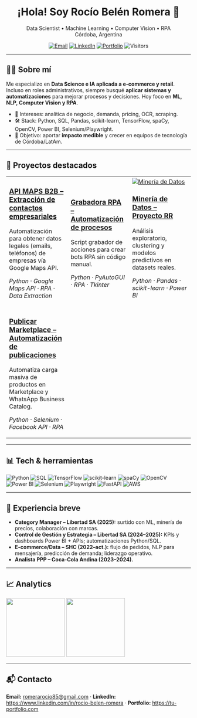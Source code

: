 <!-- PORTADA -->
<h1 align="center">¡Hola! Soy Rocío Belén Romera 👋</h1>
<p align="center">
Data Scientist • Machine Learning • Computer Vision • RPA<br/>
Córdoba, Argentina
</p>

<p align="center">
  <a href="mailto:romerarocio85@gmail.com"><img alt="Email" src="https://img.shields.io/badge/Email-Contactar-informational?logo=gmail"></a>
  <a href="https://www.linkedin.com/in/rocio-belen-romera"><img alt="LinkedIn" src="https://img.shields.io/badge/LinkedIn-Perfil-blue?logo=linkedin"></a>
  <a href="https://tu-portfolio.com"><img alt="Portfolio" src="https://img.shields.io/badge/Portfolio-Live-brightgreen"></a>
  <img alt="Visitors" src="https://komarev.com/ghpvc/?username=rocio-romera&label=Visitas&style=flat">
</p>

---

## 👩‍💻 Sobre mí
Me especializo en **Data Science e IA aplicada a e-commerce y retail**. Incluso en roles administrativos, siempre busqué **aplicar sistemas y automatizaciones** para mejorar procesos y decisiones. Hoy foco en **ML, NLP, Computer Vision y RPA**.

- 🔎 Intereses: analítica de negocio, demanda, pricing, OCR, scraping.
- 🛠️ Stack: Python, SQL, Pandas, scikit-learn, TensorFlow, spaCy, OpenCV, Power BI, Selenium/Playwright.
- 🎯 Objetivo: aportar **impacto medible** y crecer en equipos de tecnología de Córdoba/LatAm.

---

## 🚀 Proyectos destacados
<table>


  <tr>
    <td width="33%">
      <a href="https://github.com/rocioromera911/API_MAPS_B2B">
        <h3>API MAPS B2B – Extracción de contactos empresariales</h3>
      </a>
      <p>Automatización para obtener datos legales (emails, teléfonos) de empresas vía Google Maps API.</p>
      <p><i>Python · Google Maps API · RPA · Data Extraction</i></p>
    </td>
    <td width="33%">
      <a href="https://github.com/rocioromera911/grabadora-rpa">
        <h3>Grabadora RPA – Automatización de procesos</h3>
      </a>
      <p>Script grabador de acciones para crear bots RPA sin código manual.</p>
      <p><i>Python · PyAutoGUI · RPA · Tkinter</i></p>
    </td>
    <td width="33%">
      <a href="https://github.com/rocioromera911/Mineria_Datos_Proyecto_RR">
        <img src="assets/mineria-banner.png" alt="Minería de Datos" />
        <h3>Minería de Datos – Proyecto RR</h3>
      </a>
      <p>Análisis exploratorio, clustering y modelos predictivos en datasets reales.</p>
      <p><i>Python · Pandas · scikit-learn · Power BI</i></p>
    </td>
  </tr>

  <tr>
    <td width="33%">
      <a href="https://github.com/rocioromera911/Publicar_Marketplace">
        <h3>Publicar Marketplace – Automatización de publicaciones</h3>
      </a>
      <p>Automatiza carga masiva de productos en Marketplace y WhatsApp Business Catalog.</p>
      <p><i>Python · Selenium · Facebook API · RPA</i></p>
    </td>
  </tr>
</table>

---

## 📊 Tech & herramientas
![Python](https://img.shields.io/badge/Python-3.x-informational?logo=python)
![SQL](https://img.shields.io/badge/SQL-PostgreSQL-informational?logo=postgresql)
![TensorFlow](https://img.shields.io/badge/TensorFlow-ML-orange?logo=tensorflow)
![scikit-learn](https://img.shields.io/badge/scikit--learn-ML-yellow)
![spaCy](https://img.shields.io/badge/spaCy-NLP-blue)
![OpenCV](https://img.shields.io/badge/OpenCV-CV-success)
![Power BI](https://img.shields.io/badge/PowerBI-Analytics-critical?logo=powerbi)
![Selenium](https://img.shields.io/badge/Selenium-RPA-lightgrey?logo=selenium)
![Playwright](https://img.shields.io/badge/Playwright-Scraping-brightgreen?logo=playwright)
![FastAPI](https://img.shields.io/badge/FastAPI-Backend-0fa)
![AWS](https://img.shields.io/badge/AWS-Básico-232f3e?logo=amazonaws)

---

## 🧠 Experiencia breve
- **Category Manager – Libertad SA (2025):** surtido con ML, minería de precios, colaboración con marcas.
- **Control de Gestión y Estrategia – Libertad SA (2024–2025):** KPIs y dashboards Power BI + APIs; automatizaciones Python/SQL.
- **E-commerce/Data – SHC (2022–act.):** flujo de pedidos, NLP para mensajería, predicción de demanda; liderazgo operativo.
- **Analista PPP – Coca-Cola Andina (2023–2024).**

---

## 📈 Analytics
<p align="left">
  <img height="160" src="https://github-readme-stats.vercel.app/api?username=rocio-romera&show_icons=true&hide_title=true" />
  <img height="160" src="https://github-readme-stats.vercel.app/api/top-langs/?username=rocio-romera&layout=compact&hide_title=true" />
</p>

---

## 📬 Contacto
**Email:** romerarocio85@gmail.com · **LinkedIn:** https://www.linkedin.com/in/rocio-belen-romera · **Portfolio:** https://tu-portfolio.com
